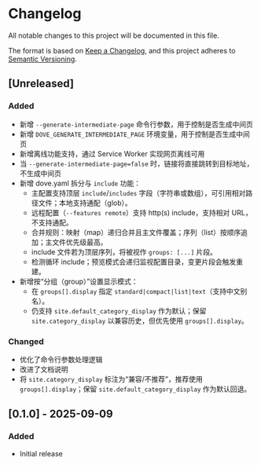 # Changelog

All notable changes to this project will be documented in this file.

The format is based on [Keep a Changelog](https://keepachangelog.com/en/1.0.0/),
and this project adheres to [Semantic Versioning](https://semver.org/spec/v2.0.0.html).

## [Unreleased]

### Added
- 新增 `--generate-intermediate-page` 命令行参数，用于控制是否生成中间页
- 新增 `DOVE_GENERATE_INTERMEDIATE_PAGE` 环境变量，用于控制是否生成中间页
- 新增离线功能支持，通过 Service Worker 实现网页离线可用
- 当 `--generate-intermediate-page=false` 时，链接将直接跳转到目标地址，不生成中间页
- 新增 dove.yaml 拆分与 `include` 功能：
  - 主配置支持顶层 `include`/`includes` 字段（字符串或数组），可引用相对路径文件；本地支持通配（glob）。
  - 远程配置（`--features remote`）支持 http(s) include，支持相对 URL，不支持通配。
  - 合并规则：映射（map）递归合并且主文件覆盖；序列（list）按顺序追加；主文件优先级最高。
  - include 文件若为顶层序列，将被视作 `groups: [...]` 片段。
  - 检测循环 include；预览模式会递归监视配置目录，变更片段会触发重建。
- 新增按“分组（group）”设置显示模式：
  - 在 `groups[].display` 指定 `standard|compact|list|text`（支持中文别名）。
  - 仍支持 `site.default_category_display` 作为默认；保留 `site.category_display` 以兼容历史，但优先使用 `groups[].display`。

### Changed
- 优化了命令行参数处理逻辑
- 改进了文档说明
 - 将 `site.category_display` 标注为“兼容/不推荐”，推荐使用 `groups[].display`；保留 `site.default_category_display` 作为默认回退。

## [0.1.0] - 2025-09-09

### Added
- Initial release
